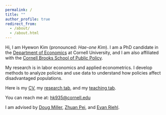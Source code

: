```yaml
---
permalink: /
title: ""
author_profile: true
redirect_from: 
  - /about/
  - /about.html
---
```


Hi, I am Hyewon Kim (pronounced: _Hae-one Kim_). I am a PhD candidate in the [Department of Economics](https://economics.cornell.edu/hyewon-kim) at Cornell University, and I am also affiliated with the [Cornell Brooks School of Public Policy](https://www.publicpolicy.cornell.edu/people/hyewon-kim/). 

My research is in labor economics and applied econometrics. I develop methods to analyze policies and use data to understand how policies affect disadvantaged populations.

Here is my [CV](files/CV_Hyewon_Kim.pdf), my [research tab](/research), and my [teaching tab](/teaching).

You can reach me at: [hk935@cornell.edu](mailto:hk935@cornell.edu)

I am advised by [Doug Miller](https://economics.cornell.edu/douglas-miller), [Zhuan Pei](https://peizhuan.github.io/), and [Evan Riehl](https://evanriehl.github.io/). 
